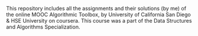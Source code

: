 This repository includes all the assignments and their solutions (by me) of the online MOOC Algorithmic Toolbox, by University of California San Diego & HSE University on coursera.
This course was a part of the Data Structures and Algorithms Specialization.
